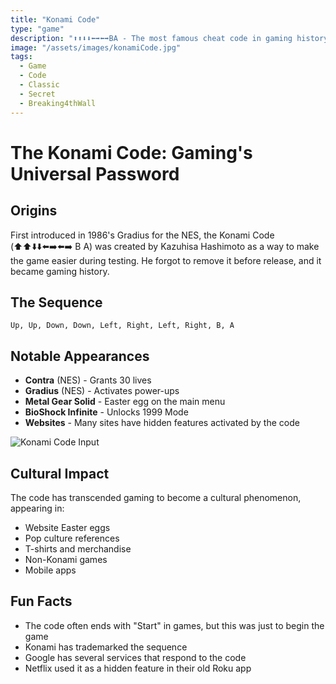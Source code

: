 ```yaml
---
title: "Konami Code"
type: "game"
description: "⬆️⬆️⬇️⬇️⬅️➡️⬅️➡️BA - The most famous cheat code in gaming history"
image: "/assets/images/konamiCode.jpg"
tags:
  - Game
  - Code
  - Classic
  - Secret
  - Breaking4thWall
---
```

# The Konami Code: Gaming's Universal Password

## Origins
First introduced in 1986's Gradius for the NES, the Konami Code (⬆️⬆️⬇️⬇️⬅️➡️⬅️➡️ B A) was created by Kazuhisa Hashimoto as a way to make the game easier during testing. He forgot to remove it before release, and it became gaming history.

## The Sequence
```
Up, Up, Down, Down, Left, Right, Left, Right, B, A
```

## Notable Appearances
- **Contra** (NES) - Grants 30 lives
- **Gradius** (NES) - Activates power-ups
- **Metal Gear Solid** - Easter egg on the main menu
- **BioShock Infinite** - Unlocks 1999 Mode
- **Websites** - Many sites have hidden features activated by the code

![Konami Code Input](/assets/images/konami-code-input.jpg)

## Cultural Impact
The code has transcended gaming to become a cultural phenomenon, appearing in:
- Website Easter eggs
- Pop culture references
- T-shirts and merchandise
- Non-Konami games
- Mobile apps

## Fun Facts
- The code often ends with "Start" in games, but this was just to begin the game
- Konami has trademarked the sequence
- Google has several services that respond to the code
- Netflix used it as a hidden feature in their old Roku app
